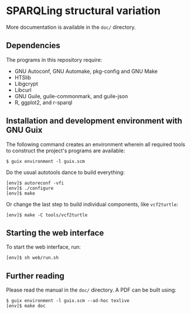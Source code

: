 # SPARQLing structural variation

More documentation is available in the `doc/` directory.

## Dependencies

The programs in this repository require:
- GNU Autoconf, GNU Automake, pkg-config and GNU Make
- HTSlib
- Libgcrypt
- Libcurl
- GNU Guile, guile-commonmark, and guile-json
- R, ggplot2, and r-sparql

## Installation and development environment with GNU Guix

The following command creates an environment wherein all required
tools to construct the project's programs are available:
```
$ guix environment -l guix.scm
```

Do the usual autotools dance to build everything:
```
[env]$ autoreconf -vfi
[env]$ ./configure
[env]$ make
```

Or change the last step to build individual components, like `vcf2turtle`:
```
[env]$ make -C tools/vcf2turtle
```

## Starting the web interface

To start the web interface, run:
```
[env]$ sh web/run.sh
```

## Further reading

Please read the manual in the `doc/` directory.  A PDF can be built using:
```
$ guix environment -l guix.scm --ad-hoc texlive
[env]$ make doc
```
